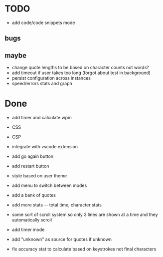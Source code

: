# TODO

- add code/code snippets mode

## bugs

## maybe

- change quote lengths to be based on character counts not words?
- add timeout if user takes too long (forgot about test in background)
- persist configuration across instances
- speed/errors stats and graph

# Done

- add timer and calculate wpm
- CSS
- CSP
- integrate with vscode extension
- add go again button
- add restart button
- style based on user theme
- add menu to switch between modes
- add a bank of quotes
- add more stats -- total time, character stats
- some sort of scroll system so only 3 lines are shown at a time and they automatically scroll
- add timer mode

- add "unknown" as source for quotes if unknown
- fix accuracy stat to calculate based on keystrokes not final characters
